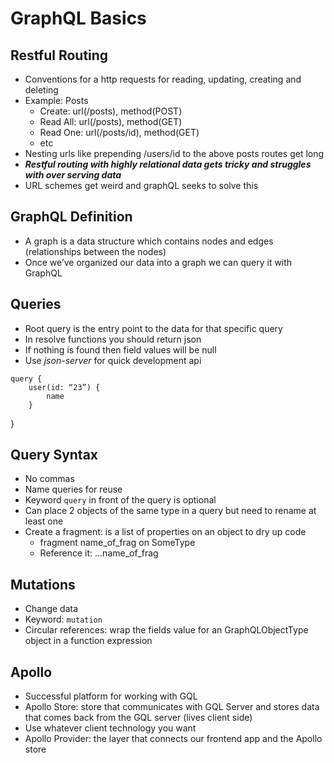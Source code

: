 # GraphQL Basics

## Restful Routing
- Conventions for a http requests for reading, updating, creating and deleting
- Example: Posts
    - Create: url(/posts), method(POST)
    - Read All: url(/posts), method(GET)
    - Read One: url(/posts/id), method(GET)
    - etc
- Nesting urls like prepending /users/id to the above posts routes get long
- ***Restful routing with highly relational data gets tricky and struggles with over serving data***
- URL schemes get weird and graphQL seeks to solve this

## GraphQL Definition
- A graph is a data structure which contains nodes and edges (relationships between the nodes)
- Once we’ve organized our data into a graph we can query it with GraphQL

## Queries
- Root query is the entry point to the data for that specific query
- In resolve functions you should return json
- If nothing is found then field values will be null
- Use *json-server* for quick development api
```
query {
    user(id: “23”) {
        name
    }
```
}

## Query Syntax
- No commas
- Name queries for reuse
- Keyword `query` in front of the query is optional
- Can place 2 objects of the same type in a query but need to rename at least one
- Create a fragment: is a list of properties on an object to dry up code
    - fragment name_of_frag on SomeType
    - Reference it: …name_of_frag

## Mutations
- Change data
- Keyword: `mutation`
- Circular references: wrap the fields value for an GraphQLObjectType object in a function expression

## Apollo
- Successful platform for working with GQL
- Apollo Store: store that communicates with GQL Server and stores data that comes back from the GQL server (lives client side)
- Use whatever client technology you want
- Apollo Provider: the layer that connects our frontend app and the Apollo store

